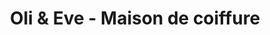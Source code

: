 ---
title: "Oli & Eve - Maison de coiffure"
url: /longueuil/oli-and-eve-maison-de-coiffure/
shop: hairdresser
---